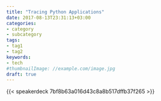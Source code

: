 ```yaml
---
title: "Tracing Python Applications"
date: 2017-08-13T23:31:13+03:00
categories:
- category
- subcategory
tags:
- tag1
- tag2
keywords:
- tech
#thumbnailImage: //example.com/image.jpg
draft: true
---
```


{{< speakerdeck 7bf8b63a016d43c8a8b517dffb37f265 >}}